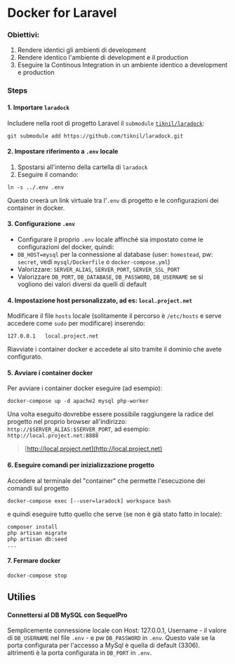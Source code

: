 # Docker for Laravel 

### Obiettivi: 

1. Rendere identici gli ambienti di development
2. Rendere identico l'ambiente di development e il production
3. Eseguire la Continous Integration in un ambiente identico a development e production

### Steps

#### 1. Importare `laradock`

Includere nella root di progetto Laravel il `submodule` [`tiknil/laradock`](https://github.com/tiknil/laradock):

```
git submodule add https://github.com/tiknil/laradock.git
```

#### 2. Impostare riferimento a `.env` locale

1. Spostarsi all'interno della cartella di `laradock`
2. Eseguire il comando: 

```
ln -s ../.env .env
```

Questo creerà un link virtuale tra l'`.env` di progetto e le configurazioni dei container in docker.

#### 3. Configurazione `.env`

* Configurare il proprio `.env` locale affinché sia impostato come le configurazioni del docker, quindi: 
 * `DB_HOST=mysql` per la connessione al database (user: `homestead`, pw: `secret`, vedi `mysql/Dockerfile` o `docker-compose.yml`)
 * Valorizzare: `SERVER_ALIAS`, `SERVER_PORT`, `SERVER_SSL_PORT`
 * Valorizzare `DB_PORT`, `DB_DATABASE`, `DB_PASSWORD`, `DB_USERNAME` se si vogliono dei valori diversi da quelli di default

#### 4. Impostazione host personalizzato, ad es: `local.project.net`

Modificare il file `hosts` locale (solitamente il percorso è `/etc/hosts` e serve accedere come `sudo` per modificare) inserendo: 

```
127.0.0.1	local.project.net
```

Riavviate i container docker e accedete al sito tramite il dominio che avete configurato.

#### 5. Avviare i container docker

Per avviare i container docker eseguire (ad esempio):

```
docker-compose up -d apache2 mysql php-worker
```

Una volta eseguito dovrebbe essere possibile raggiungere la radice del progetto nel proprio browser all'indirizzo: 
`http://$SERVER_ALIAS:$SERVER_PORT`, ad esempio: `http://local.project.net:8888`

> [http://local.project.net](http://local.project.net)


#### 6. Eseguire comandi per inizializzazione progetto

Accedere al terminale del "container" che permette l'esecuzione dei comandi sul progetto
```
docker-compose exec [--user=laradock] workspace bash
```

e quindi eseguire tutto quello che serve (se non è già stato fatto in locale):

```
composer install
php artisan migrate
php artisan db:seed
...
```

#### 7. Fermare docker

```
docker-compose stop
```


## Utilies

#### Connettersi al DB MySQL con SequelPro

Semplicemente connessione locale con Host: 127.0.0.1, Username - il valore di `DB_USERNAME` nel file `.env` - e pw `DB_PASSWORD` in `.env`. Questo vale se la porta configurata per l'accesso a MySql è quella di default (3306). altrimenti è la porta configurata in `DB_PORT` in `.env`.

